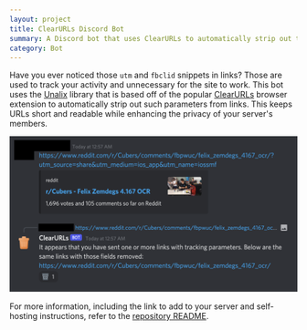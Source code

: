 ```yaml
---
layout: project
title: ClearURLs Discord Bot
summary: A Discord bot that uses ClearURLs to automatically strip out tracking parameters from messages with links.
category: Bot
---
```


Have you ever noticed those `utm` and `fbclid` snippets in links? Those are used to track your activity and unnecessary for the site to work. This bot uses the [Unalix](https://github.com/AmanoTeam/Unalix) library that is based off of the popular [ClearURLs](https://github.com/ClearURLs/Addon) browser extension to automatically strip out such parameters from links. This keeps URLs short and readable while enhancing the privacy of your server's members.

![Discord message with tracking junk and bot reply with cleaned link](https://raw.githubusercontent.com/DanielZTing/clearurls-discord-bot/main/demo.png)

For more information, including the link to add to your server and self-hosting instructions, refer to the [repository README](https://github.com/DanielZTing/clearurls-discord-bot).
